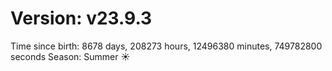 # Version: v23.9.3
Time since birth: 8678 days, 208273 hours, 12496380 minutes, 749782800 seconds
Season: Summer ☀️
